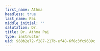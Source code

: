 ```yaml
---
first_name: Athma
headless: true
last_name: Pai
middle_initial: ''
salutation: Dr.
title: Dr. Athma Pai
type: instructor
uid: 968b2e72-f287-217b-ef48-6f6c3fc9609c
---
```

